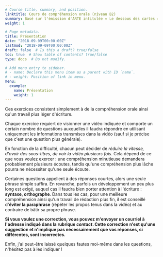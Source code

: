 ```yaml
---
# Course title, summary, and position.
linktitle: Cours de compréhension orale (niveau B2)
summary: Basé sur l'émission d'ARTE intitulée « Le dessous des cartes »
weight: 1

# Page metadata.
title: Présentation
date: "2018-09-09T00:00:00Z"
lastmod: "2018-09-09T00:00:00Z"
draft: false  # Is this a draft? true/false
toc: true  # Show table of contents? true/false
type: docs  # Do not modify.

# Add menu entry to sidebar.
# - name: Declare this menu item as a parent with ID `name`.
# - weight: Position of link in menu.
menu:
  example:
    name: Présentation
    weight: 1
---
```


Ces exercices consistent simplement à de la compréhension orale ainsi qu'un travail plus léger d'écriture. 

Chaque exercice requiert de visionner une vidéo indiquée et comporte un certain nombre de questions auxquelles il faudra répondre en utilisant uniquement les informations transmises dans la vidéo (sauf si je précise que c'est une question plus générale). 

En fonction de la difficulté, chacun peut décider de _réduire la vitesse, d'avoir des sous-titres, de voir la vidéo plusieurs fois_. Cela dépend de ce que vous voulez exercer : une compréhension minutieuse demandera probablement plusieurs écoutes, tandis qu'une compréhension plus lâche pourra ne nécessiter qu'une seule écoute. 

Certaines questions appellent à des réponses courtes, alors une seule phrase simple suffira. En revanche, parfois un développement un peu plus long est exigé, auquel cas il faudra bien porter attention à l'écriture : **syntaxe, orthographe**. Dans tous les cas, pour une meilleure compréhension ainsi qu'un travail de rédaction plus fin, il est conseillé d'**éviter la paraphrase** (répéter les propos tenus dans la vidéo) et au contraire de bâtir sa propre phrase.

**Si vous voulez une correction, vous pouvez m'envoyer un courriel à l'adresse indiqué dans la rubrique _contact_. Cette correction n'est qu'une suggestion et n'implique pas nécessairement que vos réponses, si différentes, sont incorrectes.**

Enfin, j'ai peut-être laissé quelques fautes moi-même dans les questions, n'hésitez pas à les indiquer ! 

